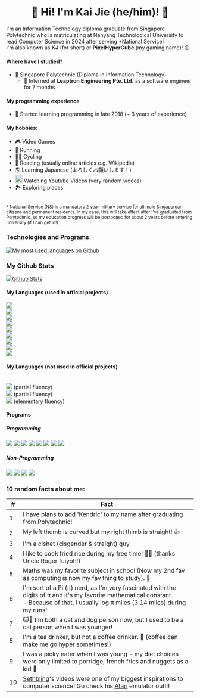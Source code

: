 <h1 align="center">👋 Hi! I'm Kai Jie (he/him)! 👋</h1>

I'm an Information Technology diploma graduate from Singapore Polytechnic who is matriculating at Nanyang Technological University to read Computer Science in 2024 after serving *National Service!
<br>
I'm also known as <strong>KJ</strong> (for short) or <strong>PixelHyperCube</strong> (my gaming name)! 😉

#### Where have I studied?
- 🏫  Singapore Polytechnic (Diploma in Information Technology)
  - 🏢 Interned at <strong>Leaptron Engineering Pte. Ltd.</strong> as a software engineer for 7 months
#### My programming experience
- 📅  Started learning programming in late 2018 (~ 3 years of experience)
#### My hobbies:
- 🎮  Video Games
- 🏃  Running
- 🚴‍♂️  Cycling
- 📖  Reading (usually online articles e.g. Wikipedia)
- 🌎  Learning Japanese (よろしくお願いします！)
- <img width="20px" src="https://user-images.githubusercontent.com/54231827/110572301-1b69e600-8194-11eb-88e5-c20d2e855794.png"/>   Watching Youtube Videos (very random videos)
- 🏞 Exploring places
<br>
<sup>* National Service (NS) is a mandatory 2 year military service for all male Singaporean citizens and permanent residents. In my case, this will take effect after I've graduated from Polytechnic, so my education progress will be postponed for about 2 years before entering university (if I can get in!)</sup>

### Technologies and Programs

[![My most used languages on Github](https://github-readme-stats.vercel.app/api/top-langs/?username=pixelhypercube)](https://github.com/pixelhypercube/github-readme-stats)

### My Github Stats
[![Github Stats](https://github-readme-stats.vercel.app/api?username=pixelhypercube&show_icons=true&theme=dark)](https://github.com/anuraghazra/github-readme-stats)

#### My Languages (used in official projects)
![](https://img.shields.io/badge/Web-HTML-informational?style=flat&logo=html5&logoColor=white&color=00b078)
<br>![](https://img.shields.io/badge/Web-CSS-informational?style=flat&logo=css3&logoColor=white&color=00b078)
<br>![](https://img.shields.io/badge/Code-Javascript-informational?style=flat&logo=javascript&logoColor=white&color=cc00dd)
<br>![](https://img.shields.io/badge/Code-Python-informational?style=flat&logo=python&logoColor=white&color=cc00dd)
<br>![](https://img.shields.io/badge/Code-Java-informational?style=flat&logo=java&logoColor=white&color=cc00dd)
<br>![](https://img.shields.io/badge/Code-C%23-informational?style=flat&logo=c-sharp&logoColor=white&color=cc00dd)
<br>![](https://img.shields.io/badge/DB-MySQL-informational?style=flat&logo=mysql&logoColor=white&color=00598c)
<br>![](https://img.shields.io/badge/DB-Microsoft%20SQL%20Server-informational?style=flat&logo=microsoft-sql-server&logoColor=white&color=00598c)
<br>![](https://img.shields.io/badge/DB-PostgreSQL-informational?style=flat&logo=postgresql&logoColor=white&color=00598c)

#### My Languages (not used in official projects)
<br>![](https://img.shields.io/badge/Code-C++-informational?style=flat&logo=c%2B%2B&logoColor=white&color=cc00dd) (partial fluency)
<br>![](https://img.shields.io/badge/Code-C-informational?style=flat&logo=c&logoColor=white&color=cc00dd) (partial fluency)
<br>![](https://img.shields.io/badge/Console-Shell-informational?style=flat&logo=windows-terminal&logoColor=white&color=cc00dd) (elementary fluency)

#### Programs

##### Programming
![](https://img.shields.io/badge/Visual%20Studio%20Code-informational?style=flat&logo=visual-studio-code&logoColor=white&color=381e6e)
![](https://img.shields.io/badge/Android%20Studio-informational?style=flat&logo=android-studio&logoColor=white&color=381e6e)
![](https://img.shields.io/badge/MySQL%20Workbench-informational?style=flat&logo=mysql&logoColor=white&color=381e6e)
![](https://img.shields.io/badge/Microsoft%20SQL%20Server%20Management%20Studio-informational?style=flat&logo=microsoft-sql-server&logoColor=white&color=381e6e)
![](https://img.shields.io/badge/Visual%20Studio-informational?style=flat&logo=visual-studio&logoColor=white&color=381e6e)
![](https://img.shields.io/badge/Ubuntu-informational?style=flat&logo=ubuntu&logoColor=white&color=381e6e)
![](https://img.shields.io/badge/Eclipse-informational?style=flat&logo=eclipse&logoColor=white&color=381e6e)
![](https://img.shields.io/badge/Netbeans-informational?style=flat&logo=apache-netbeans-ide&logoColor=white&color=381e6e)


##### Non-Programming

![](https://img.shields.io/badge/Adobe%20XD-informational?style=flat&logo=adobe-xd&logoColor=white&color=bf004d)
![](https://img.shields.io/badge/Microsoft%20Word-informational?style=flat&logo=microsoft-word&logoColor=white&color=bf004d)
![](https://img.shields.io/badge/Microsoft%20Excel-informational?style=flat&logo=microsoft-excel&logoColor=white&color=bf004d)
![](https://img.shields.io/badge/Microsoft%20Powerpoint-informational?style=flat&logo=microsoft-powerpoint&logoColor=white&color=bf004d)

### 10 random facts about me:
| #  | Fact |
| ------------- | ------------- |
| 1  | I have plans to add 'Kendric' to my name after graduating from Polytechnic!  |
| 2  | My left thumb is curved but my right thimb is straight! 👍 |
| 3  | I'm a cishet (cisgender & straight) guy |
| 4  | I like to cook fried rice during my free time! 🧑‍🍳 (thanks Uncle Roger fuiyoh!) |
| 5  | Maths was my favorite subject in school (Now my 2nd fav as computing is now my fav thing to study). 🧮 |
| 6  | I'm sort of a Pi (π) nerd, as I'm very fascinated with the digits of π and it's my favorite mathematical constant. <br> - Because of that, I usually log π miles (3.14 miles) during my runs! |
| 7  |😺🐶 I'm both a cat and dog person now, but I used to be a cat person when I was younger! |
| 8  | I'm a tea drinker, but not a coffee drinker. 🍵 (coffee can make me go hyper sometimes!) |
| 9  | I was a picky eater when I was young - my diet choices were only limited to porridge, french fries and nuggets as a kid 🍟 |
| 10 | [Sethbling](https://www.youtube.com/channel/UC8aG3LDTDwNR1UQhSn9uVrw)'s videos were one of my biggest inspirations to computer science! Go check his [Atari](https://www.youtube.com/watch?v=mq7T5_xH24M) emulator out!!! |

<!--
**pixelhypercube/pixelhypercube** is a ✨ _special_ ✨ repository because its `README.md` (this file) appears on your GitHub profile.

Here are some ideas to get you started:

- 🔭 I’m currently working on mini projects and school work
- 🌱 I’m currently learning anything there is to find
- 👯 I’m looking to collaborate on other passionate developers
- 🤔 I’m looking for help with ...
- 💬 Ask me about ...
- 📫 How to reach me: ...
- 😄 Pronouns: ...
- ⚡ Fun fact: ...
-->
